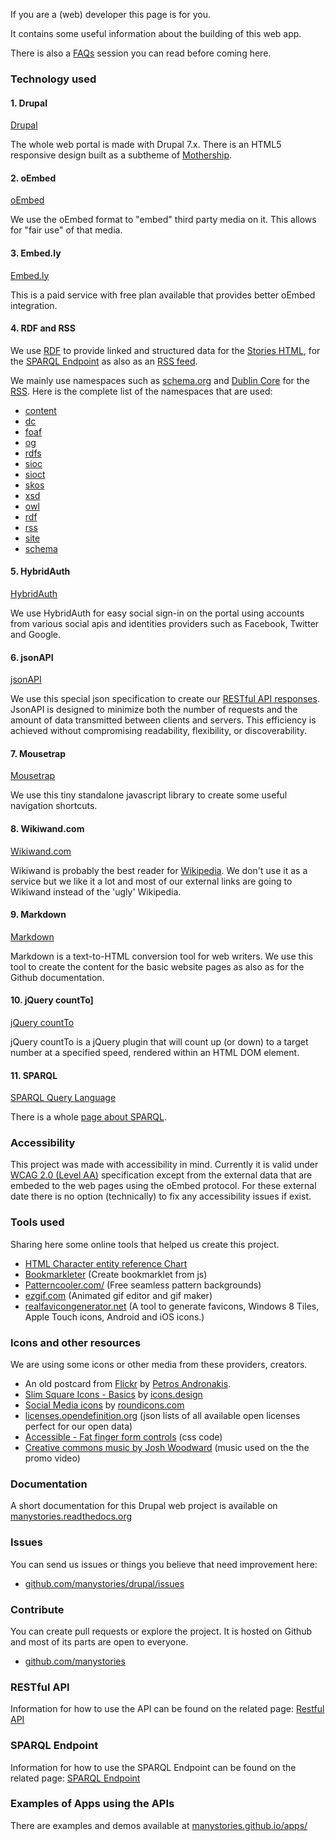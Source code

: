 If you are a (web) developer this page is for you.

It contains some useful information about the building of this web app.

There is also a [FAQs](faqs) session you can read before coming here.

### Technology used

#### 1. Drupal
[Drupal](https://www.drupal.org)

The whole web portal is made with Drupal 7.x. There is an HTML5 responsive design built as a subtheme of [Mothership](https://www.drupal.org/project/mothership).

#### 2. oEmbed
[oEmbed](http://oembed.com/)

We use the oEmbed format to "embed" third party media on it. This allows for "fair use" of that media.

#### 3. Embed.ly
[Embed.ly](http://embed.ly/)

This is a paid service with free plan available that provides better oEmbed integration.

#### 4. RDF and RSS

We use [RDF](http://www.w3.org/RDF/) to provide linked and structured data for the [Stories HTML](http://manystoriesoneheart.gr/stories), for the [SPARQL Endpoint](sparql) as also as an [RSS feed](http://manystoriesoneheart.gr/rss).

We mainly use namespaces such as [schema.org](http://lov.okfn.org/dataset/lov/vocabs/schema) and [Dublin Core](http://dublincore.org/) for the [RSS](https://www.wikiwand.com/en/RSS). Here is the complete list of the namespaces that are used:

- [content](http://purl.org/rss/1.0/modules/content/)
- [dc](http://purl.org/dc/terms/)
- [foaf](http://xmlns.com/foaf/0.1/)
- [og](http://ogp.me/ns#)
- [rdfs](http://www.w3.org/2000/01/rdf-schema#)
- [sioc](http://rdfs.org/sioc/ns#)
- [sioct](http://rdfs.org/sioc/types#)
- [skos](http://www.w3.org/2004/02/skos/core#)
- [xsd](http://www.w3.org/2001/XMLSchema#)
- [owl](http://www.w3.org/2002/07/owl#)
- [rdf](http://www.w3.org/1999/02/22-rdf-syntax-ns#)
- [rss](http://purl.org/rss/1.0/)
- [site](http://manystoriesoneheart.gr/ns#)
- [schema](https://schema.org/)


#### 5. HybridAuth
[HybridAuth](https://github.com/hybridauth/hybridauth)

We use HybridAuth for easy social sign-in on the portal using accounts from various social apis and identities providers such as Facebook, Twitter and Google.

#### 6. jsonAPI
[jsonAPI](http://jsonapi.org/)

We use this special json specification to create our [RESTful API responses](restapi). JsonAPI is designed to minimize both the number of requests and the amount of data transmitted between clients and servers. This efficiency is achieved without compromising readability, flexibility, or discoverability.

#### 7. Mousetrap
[Mousetrap](https://craig.is/killing/mice)

We use this tiny standalone javascript library to create some useful navigation shortcuts.

#### 8. Wikiwand.com
[Wikiwand.com](https://www.wikiwand.com)

Wikiwand is probably the best reader for [Wikipedia](https://www.wikipedia.org/). We don't use it as a service but we like it a lot and most of our external links are going to Wikiwand instead of the 'ugly' Wikipedia.

#### 9. Markdown
[Markdown](https://daringfireball.net/projects/markdown/)

Markdown is a text-to-HTML conversion tool for web writers. We use this tool to create the content for the basic website pages as also as for the Github documentation.

#### 10. jQuery countTo]

[jQuery countTo](https://github.com/mhuggins/jquery-countTo)

jQuery countTo is a jQuery plugin that will count up (or down) to a target number at a specified speed, rendered within an HTML DOM element.

#### 11. SPARQL

[SPARQL Query Language](https://www.w3.org/TR/sparql11-query/)

There is a whole [page about SPARQL](sparql).


### Accessibility

This project was made with accessibility in mind.
Currently it is valid under [WCAG 2.0 (Level AA)](https://www.w3.org/WAI/WCAG20/quickref/) specification except from the external data that are embeded to the web pages using the oEmbed protocol. For these external date there is no option (technically) to fix any accessibility issues if exist.

### Tools used

Sharing here some online tools that helped us create this project.

- [HTML Character entity reference Chart](http://dev.w3.org/html5/html-author/charref)
- [Bookmarkleter](http://chriszarate.github.io/bookmarkleter/) (Create bookmarklet from js)
- [Patterncooler.com/](http://patterncooler.com/) (Free seamless pattern backgrounds)
- [ezgif.com](http://ezgif.com/) (Animated gif editor and gif maker)
- [realfavicongenerator.net](http://realfavicongenerator.net/) (A tool to generate favicons, Windows 8 Tiles, Apple Touch icons, Android and iOS icons.)


### Icons and other resources

We are using some icons or other media from these providers, creators.

- An old postcard from [Flickr](https://www.flickr.com/photos/ptg1975/5343849352/in/album-72157625668274553/) by [Petros Andronakis](https://www.flickr.com/photos/ptg1975/).
- [Slim Square Icons - Basics](https://www.iconfinder.com/iconsets/slim-square-icons-basics) by [icons.design](http://icons.design/)
- [Social Media icons](https://www.iconfinder.com/iconsets/social-media-2026) by [roundicons.com](http://www.roundicons.com/)
- [licenses.opendefinition.org](http://licenses.opendefinition.org/) (json lists of all available open licenses perfect for our open data)
- [Accessible - Fat finger form controls](http://codepen.io/ipetepete/pen/ulqGe) (css code)
- [Creative commons music by Josh Woodward](http://www.joshwoodward.com/) (music used on the the promo video)

### Documentation

A short documentation for this Drupal web project is available on [manystories.readthedocs.org](http://manystories.readthedocs.org)

### Issues

You can send us issues or things you believe that need improvement here:

- [github.com/manystories/drupal/issues](https://github.com/manystories/drupal/issues)

### Contribute

You can create pull requests or explore the project. It is hosted on Github and most of its parts are open to everyone.

- [github.com/manystories](https://github.com/manystories/)

### RESTful API

Information for how to use the API can be found on the related page: [Restful API](restfulapi)

### SPARQL Endpoint

Information for how to use the SPARQL Endpoint can be found on the related page: [SPARQL Endpoint](sparql)

### Examples of Apps using the APIs

There are examples and demos available at [manystories.github.io/apps/](http://manystories.github.io/apps/)
